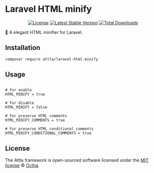 # Laravel HTML minify

<p align="center">
<a href="LICENSE"><img src="https://img.shields.io/badge/license-MIT-lightgrey.svg" alt="License"></a>
<a href="https://packagist.org/packages/attla/laravel-html-minify"><img src="https://img.shields.io/packagist/v/attla/laravel-html-minify" alt="Latest Stable Version"></a>
<a href="https://packagist.org/packages/attla/laravel-html-minify"><img src="https://img.shields.io/packagist/dt/attla/laravel-html-minify" alt="Total Downloads"></a>
</p>

🐸 A elegant HTML minifier for Laravel.

## Installation

```bash
composer require attla/laravel-html-minify
```

## Usage

```env

# For enable 
HTML_MINIFY = true

# For disable
HTML_MINIFY = false

# For preserve HTML comments
HTML_MINIFY_COMMENTS = true

# For preserve HTML conditional comments
HTML_MINIFY_CONDITIONAL_COMMENTS = true

```

## License

The Attla framework is open-sourced software licensed under the [MIT license](LICENSE) © [Octha](https://octha.com).
